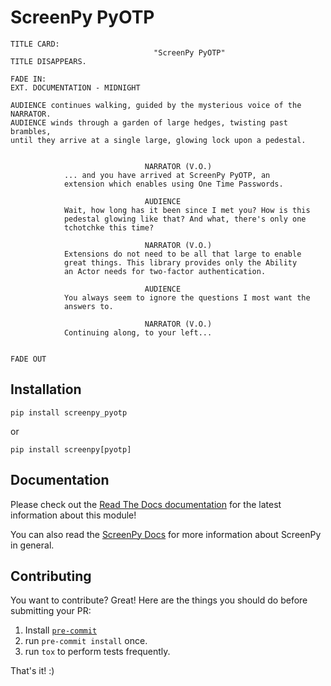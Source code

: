 ScreenPy PyOTP
==============

```
TITLE CARD:
                                "ScreenPy PyOTP"
TITLE DISAPPEARS.
                                                                      FADE IN:
EXT. DOCUMENTATION - MIDNIGHT

AUDIENCE continues walking, guided by the mysterious voice of the NARRATOR.
AUDIENCE winds through a garden of large hedges, twisting past brambles,
until they arrive at a single large, glowing lock upon a pedestal.


                              NARRATOR (V.O.)
            ... and you have arrived at ScreenPy PyOTP, an
            extension which enables using One Time Passwords.

                              AUDIENCE
            Wait, how long has it been since I met you? How is this
            pedestal glowing like that? And what, there's only one
            tchotchke this time?

                              NARRATOR (V.O.)
            Extensions do not need to be all that large to enable
            great things. This library provides only the Ability
            an Actor needs for two-factor authentication.

                              AUDIENCE
            You always seem to ignore the questions I most want the
            answers to.

                              NARRATOR (V.O.)
            Continuing along, to your left...

                                                                      FADE OUT
```


Installation
------------
    pip install screenpy_pyotp

or

    pip install screenpy[pyotp]


Documentation
----------
Please check out the [Read The Docs documentation](https://screenpy-pyotp-docs.readthedocs.io/en/latest/) for the latest information about this module!

You can also read the [ScreenPy Docs](https://screenpy-docs.readthedocs.io/en/latest/) for more information about ScreenPy in general.


Contributing
------------
You want to contribute? Great! Here are the things you should do before submitting your PR:

1. Install [`pre-commit`](https://pre-commit.com/)
1. run `pre-commit install` once.
1. run `tox` to perform tests frequently.

That's it! :)
